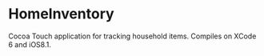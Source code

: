 # HomeInventory
Cocoa Touch application for tracking household items.  Compiles on XCode 6 and iOS8.1.
